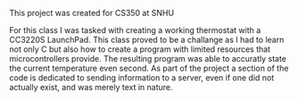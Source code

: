 This project was created for CS350 at SNHU

For this class I was tasked with creating a working thermostat with a CC3220S LaunchPad. 
This class proved to be a challange as I had to learn not only C but also how to create a program
with limited resources that microcontrollers provide. The resulting program was able to accuratly 
state the current temperature even second. As part of the project a section of the code is dedicated to
sending information to a server, even if one did not actually exist, and was merely text in nature. 



